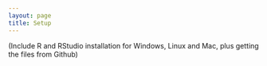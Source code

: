 ```yaml
---
layout: page
title: Setup
---
```


(Include R and RStudio installation for Windows, Linux and Mac, plus getting the files from Github)